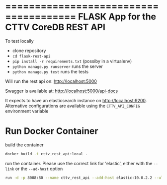 ======================================
FLASK App for the CTTV CoreDB REST API
======================================

To test locally

- clone repository
- ```cd flask-rest-api```
- ```pip install -r requirements.txt``` (possiby in a virtualenv)
- ```python manage.py runserver``` runs the server
- ```python manage.py test``` runs the tests

Will run the rest api on: [http://localhost:5000](http://localhost:5000)

Swagger is available at: [http://localhost:5000/api-docs](http://localhost:5000/api-docs)

It expects to have an elasticsearch instance on [http://localhost:9200](http://localhost:9200). Alternative configurations are available using the `CTTV_API_CONFIG` environment variable



Run Docker Container
====================

build the container
```bash
docker build -t cttv_rest_api:local .
```

run the container. Please use the correct link for 'elastic', either with the  `--link` or the `--ad-host` option
```bash
run -d -p 8008:80 --name cttv_rest_api --add-host elastic:10.0.2.2 --ulimit nofile=65535:65535 -e "CTTV_API_CONFIG=dockerlink" cttv_rest_api:local
```